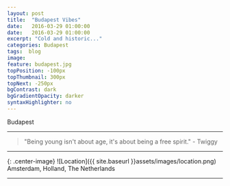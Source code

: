 ```yaml
---
layout: post
title:  "Budapest Vibes"
date:   2016-03-29 01:00:00
date:   2016-03-29 01:00:00
excerpt: "Cold and historic..."
categories: Budapest
tags:  blog
image:
feature: budapest.jpg
topPosition: -100px
topThumbnail: 300px
topNext: -250px
bgContrast: dark
bgGradientOpacity: darker
syntaxHighlighter: no
---
```


Budapest

<hr>

<blockquote class="largeQuote">"Being young isn't about age, it's about being a free spirit." - Twiggy</blockquote>

<hr>

{: .center-image}
![Location]({{ site.baseurl }}assets/images/location.png) Amsterdam, Holland, The Netherlands

<hr>
